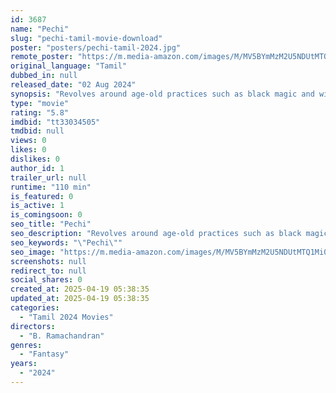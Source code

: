 ```yaml
---
id: 3687
name: "Pechi"
slug: "pechi-tamil-movie-download"
poster: "posters/pechi-tamil-2024.jpg"
remote_poster: "https://m.media-amazon.com/images/M/MV5BYmMzM2U5NDUtMTQ1Mi00YWRiLWFkNzMtYWQ0MjQ5ZDVmNzMzXkEyXkFqcGc@._V1_SX300.jpg"
original_language: "Tamil"
dubbed_in: null
released_date: "02 Aug 2024"
synopsis: "Revolves around age-old practices such as black magic and witchcraft."
type: "movie"
rating: "5.8"
imdbid: "tt33034505"
tmdbid: null
views: 0
likes: 0
dislikes: 0
author_id: 1
trailer_url: null
runtime: "110 min"
is_featured: 0
is_active: 1
is_comingsoon: 0
seo_title: "Pechi"
seo_description: "Revolves around age-old practices such as black magic and witchcraft."
seo_keywords: "\"Pechi\""
seo_image: "https://m.media-amazon.com/images/M/MV5BYmMzM2U5NDUtMTQ1Mi00YWRiLWFkNzMtYWQ0MjQ5ZDVmNzMzXkEyXkFqcGc@._V1_SX300.jpg"
screenshots: null
redirect_to: null
social_shares: 0
created_at: 2025-04-19 05:38:35
updated_at: 2025-04-19 05:38:35
categories:
  - "Tamil 2024 Movies"
directors:
  - "B. Ramachandran"
genres:
  - "Fantasy"
years:
  - "2024"
---
```

